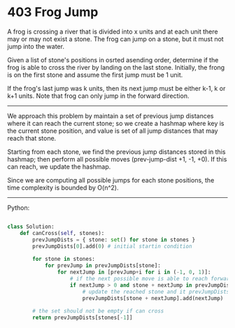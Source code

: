 403 Frog Jump
=============

A frog is crossing a river that is divided into x units and at each unit there
may or may not exist a stone. The frog can jump on a stone, but it must not
jump into the water.

Given a list of stone's positions in osrted asending order, determine if the
frog is able to cross the river by landing on the last stone. Initially, the
frong is on the first stone and assume the first jump must be 1 unit.

If the frog's last jump was k units, then its next jump must be either k-1,
k or k+1 units. Note that frog can only jump in the forward direction.

---

We approach this problem by maintain a set of previous jump distances where it
can reach the current stone; so we create a hashmap where key is the current
stone position, and value is set of all jump distances that may reach that
stone.

Starting from each stone, we find the previous jump distances stored in this
hashmap; then perform all possible moves (prev-jump-dist +1, -1, +0). If this
can reach, we update the hashmap.

Since we are computing all possible jumps for each stone positions, the time
complexity is bounded by O(n^2).

---

Python:

```python

class Solution:
    def canCross(self, stones):
        prevJumpDists = { stone: set() for stone in stones }
        prevJumpDists[0].add(0) # initial startin condition
        
        for stone in stones:
            for prevJump in prevJumpDists[stone]:
                for nextJump in [prevJump+i for i in (-1, 0, 1)]:
                    # if the next possible move is able to reach forward stone
                    if nextJump > 0 and stone + nextJump in prevJumpDists:
                        # update the reached stone and it prevJumpDists
                        prevJumpDists[stone + nextJump].add(nextJump)
        
        # the set should not be empty if can cross
        return prevJumpDists[stones[-1]]
```

